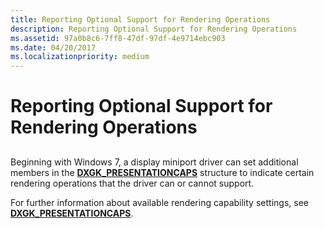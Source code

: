 ```yaml
---
title: Reporting Optional Support for Rendering Operations
description: Reporting Optional Support for Rendering Operations
ms.assetid: 97a0b8c6-7ff8-47df-97df-4e9714ebc903
ms.date: 04/20/2017
ms.localizationpriority: medium
---
```


# Reporting Optional Support for Rendering Operations


## <span id="ddk_introduction_to_command_and_dma_buffers_gg"></span><span id="DDK_INTRODUCTION_TO_COMMAND_AND_DMA_BUFFERS_GG"></span>


Beginning with Windows 7, a display miniport driver can set additional members in the [**DXGK\_PRESENTATIONCAPS**](https://msdn.microsoft.com/library/windows/hardware/ff562004) structure to indicate certain rendering operations that the driver can or cannot support.

For further information about available rendering capability settings, see [**DXGK\_PRESENTATIONCAPS**](https://msdn.microsoft.com/library/windows/hardware/ff562004).

 

 





